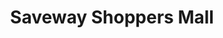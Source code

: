 ---
title: "Saveway Shoppers Mall"
url: /san-juan-batangas/saveway-shoppers-mall/
shop: Supermarkt
---